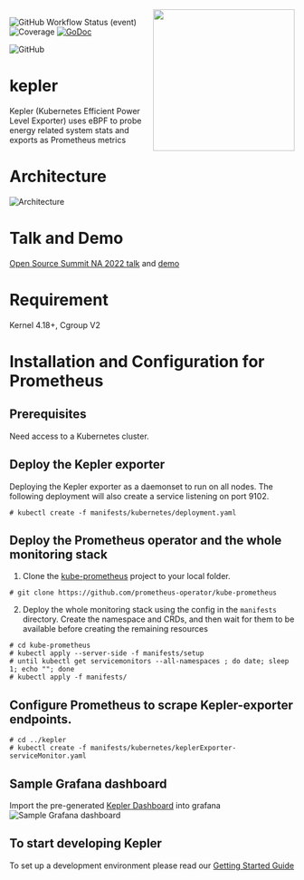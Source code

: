 <img align="right" width="250px" src="https://user-images.githubusercontent.com/17484350/138557170-d8079b94-a517-4366-ade8-8d473e3f3f1d.jpg">

![GitHub Workflow Status (event)](https://img.shields.io/github/workflow/status/sustainable-computing-io/kepler/Unit%20test?label=CI)
![Coverage](https://img.shields.io/badge/Coverage-76.5%25-brightgreen)
[![GoDoc](https://godoc.org/github.com/kubernetes/kube-state-metrics?status.svg)](https://godoc.org/github.com/kubernetes/kube-state-metrics)

![GitHub](https://img.shields.io/github/license/sustainable-computing-io/kepler)

# kepler
Kepler (Kubernetes Efficient Power Level Exporter) uses eBPF to probe energy related system stats and exports as Prometheus metrics

# Architecture
![Architecture](doc/kepler-arch.png)

# Talk and Demo
[Open Source Summit NA 2022 talk](doc/OSS-NA22.pdf) and [demo](https://www.youtube.com/watch?v=P5weULiBl60)

# Requirement
Kernel 4.18+, Cgroup V2

# Installation and Configuration for Prometheus
## Prerequisites
Need access to a Kubernetes cluster.

## Deploy the Kepler exporter
Deploying the Kepler exporter as a daemonset to run on all nodes. The following deployment will also create a service listening on
port 9102.
```
# kubectl create -f manifests/kubernetes/deployment.yaml
```

## Deploy the Prometheus operator and the whole monitoring stack
1. Clone the [kube-prometheus](https://github.com/prometheus-operator/kube-prometheus) project to your local folder.
```
# git clone https://github.com/prometheus-operator/kube-prometheus
```

2. Deploy the whole monitoring stack using the config in the `manifests` directory.
Create the namespace and CRDs, and then wait for them to be available before creating the remaining resources
```
# cd kube-prometheus
# kubectl apply --server-side -f manifests/setup
# until kubectl get servicemonitors --all-namespaces ; do date; sleep 1; echo ""; done
# kubectl apply -f manifests/
```

## Configure Prometheus to scrape Kepler-exporter endpoints.
```
# cd ../kepler
# kubectl create -f manifests/kubernetes/keplerExporter-serviceMonitor.yaml
```

## Sample Grafana dashboard
Import the pre-generated [Kepler Dashboard](grafana-dashboards/Kepler-Exporter.json) into grafana
 ![Sample Grafana dashboard](doc/dashboard.png)


## To start developing Kepler
To set up a development environment please read our [Getting Started Guide](dev/README.md)
